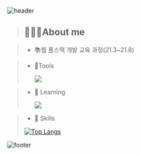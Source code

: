 
![header](https://capsule-render.vercel.app/api?type=waving&color=auto&height=150&section=header&text=jung%20eun👋&fontSize=55&fontColor=#060606)


>## 👩🏻‍💻About me

>+ 📚웹 풀스택 개발 교육 과정(21.3~21.8)

>+ 🔨Tools
>
>   <img src="https://img.shields.io/badge/github-181717?style=for-the-badge&logo=github&logoColor=white"> 

>+ 🌱 Learning 
>
>    <img src="https://img.shields.io/badge/vue.js-4FC08D?style=for-the-badge&logo=Vue.js&logoColor=black"> 

>+ 🎨 Skills
>
> [![Top Langs](https://github-readme-stats.vercel.app/api/top-langs/?username=jungeun8&layout=compact)](https://github.com/anuraghazra/github-readme-stats)

![footer](https://capsule-render.vercel.app/api?type=soft&section=footer&height=30&color=auto)

<!-- [![Top Langs](https://github-readme-stats.vercel.app/api/top-langs/?username=jungeun8)](https://github.com/anuraghazra/github-readme-stats)
 -->

